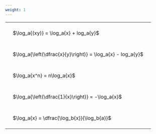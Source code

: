 ```yaml
---
weight: 1
---
```


<style type="text/css">
#T_83c73 th.col_heading {
  text-align: left;
  font-size: 1em;
}
#T_83c73 td {
  text-align: left;
  font-size: 1em;
  padding: 1.5em;
}
</style>
<table id="T_83c73">
  <thead>
  </thead>
  <tbody>
    <tr>
      <td id="T_83c73_row0_col0" class="data row0 col0" >$\log_a{(xy)} = \log_a{x} + log_a{y}$</td>
    </tr>
    <tr>
      <td id="T_83c73_row1_col0" class="data row1 col0" >$\log_a{\left(\dfrac{x}{y}\right)} = \log_a{x} - log_a{y}$</td>
    </tr>
    <tr>
      <td id="T_83c73_row2_col0" class="data row2 col0" >$\log_a{x^n} = n\log_a{x}$</td>
    </tr>
    <tr>
      <td id="T_83c73_row3_col0" class="data row3 col0" >$\log_a{\left(\dfrac{1}{x}\right)} = -\log_a{x}$</td>
    </tr>
    <tr>
      <td id="T_83c73_row4_col0" class="data row4 col0" >$\log_a{x} = \dfrac{\log_b{x}}{\log_b{a}}$</td>
    </tr>
  </tbody>
</table>
